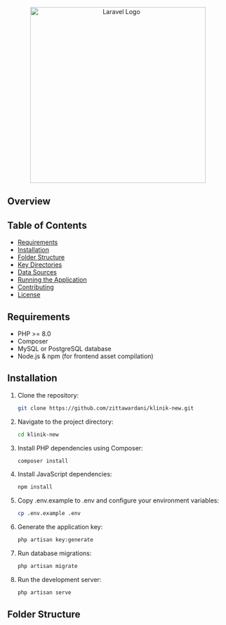 <p align="center"><a href="https://laravel.com" target="_blank"><img src="https://raw.githubusercontent.com/laravel/art/master/logo-lockup/5%20SVG/2%20CMYK/1%20Full%20Color/laravel-logolockup-cmyk-red.svg" width="400" alt="Laravel Logo"></a></p>

## Overview

## Table of Contents
- [Requirements](#requirements)
- [Installation](#installation)
- [Folder Structure](#folder-structure)
- [Key Directories](#key-directories)
- [Data Sources](#data-sources)
- [Running the Application](#running-the-application)
- [Contributing](#contributing)
- [License](#license)

## Requirements
- PHP >= 8.0
- Composer
- MySQL or PostgreSQL database
- Node.js & npm (for frontend asset compilation)

## Installation
1. Clone the repository:
   ```bash
   git clone https://github.com/zittawardani/klinik-new.git

2. Navigate to the project directory:
   ```bash
   cd klinik-new

3. Install PHP dependencies using Composer:
   ```bash
   composer install

4. Install JavaScript dependencies:
   ```bash
   npm install

5. Copy .env.example to .env and configure your environment variables:
   ```bash
   cp .env.example .env

6. Generate the application key:
   ```bash
   php artisan key:generate

7. Run database migrations:
   ```bash
   php artisan migrate

8. Run the development server:
   ```bash
   php artisan serve

## Folder Structure
